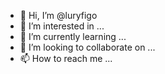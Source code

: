 - 👋 Hi, I’m @luryfigo
- 👀 I’m interested in ...
- 🌱 I’m currently learning ...
- 💞️ I’m looking to collaborate on ...
- 📫 How to reach me ...

<!---
luryfigo/luryfigo is a ✨ special ✨ repository because its `README.md` (this file) appears on your GitHub profile.
You can click the Preview link to take a look at your changes.
--->
